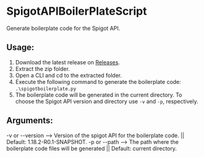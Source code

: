 # SpigotAPIBoilerPlateScript
Generate boilerplate code for the Spigot API.

## Usage:
1. Download the latest release on [Releases](https://github.com/TurpCoding/SpigotAPIBoilerPlateScript/releases).
2. Extract the zip folder.
3. Open a CLI and cd to the extracted folder.
4. Execute the following command to generate the boilerplate code: ```.\spigotboilerplate.py```
5. The boilerplate code will be generated in the current directory. To choose the Spigot API version and directory use ```-v``` and ```-p```, respectively.

## Arguments:

-v or --version --> Version of the spigot API for the boilerplate code. || Default: 1.18.2-R0.1-SNAPSHOT.
-p or --path --> The path where the boilerplate code files will be generated || Default: current directory.
